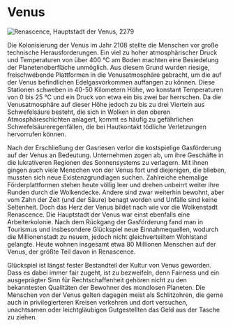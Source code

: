 # Venus

<img src="/books/basic-rules/appendix-origins/venus/venus.png" alt="Renascence, Hauptstadt der Venus, 2279">

Die Kolonisierung der Venus im Jahr 2108 stellte die Menschen vor große technische Herausforderungen. Ein viel zu hoher atmosphärischer Druck und Temperaturen von über 400 °C am Boden machten eine Besiedelung der Planetenoberfläche unmöglich. Aus diesem Grund wurden riesige, freischwebende Plattformen in die Venusatmosphäre gebracht, um die auf der Venus befindlichen Edelgasvorkommen auffangen zu können. Diese Stationen schweben in 40-50 Kilometern Höhe, wo konstant Temperaturen von 0 bis 25 °C und ein Druck von etwa ein bis zwei bar herrschen. Da die Venusatmosphäre auf dieser Höhe jedoch zu bis zu drei Vierteln aus Schwefelsäure besteht, die sich in Wolken in den oberen Atmosphäreschichten anlagert, kommt es häufig zu gefährlichen Schwefelsäureregenfällen, die bei Hautkontakt tödliche Verletzungen hervorrufen können.

Nach der Erschließung der Gasriesen verlor die kostspielige Gasförderung auf der Venus an Bedeutung. Unternehmen zogen ab, um ihre Geschäfte in die lukrativeren Regionen des Sonnensystems zu verlagern. Mit ihnen gingen auch viele Menschen von der Venus fort und diejenigen, die blieben, mussten sich neue Existenzgrundlagen suchen. Zahlreiche ehemalige Förderplattformen stehen heute völlig leer und drehen unbeirrt weiter ihre Runden durch die Wolkendecke. Andere sind zwar weiterhin bewohnt, aber vom Zahn der Zeit (und der Säure) benagt worden und Unfälle sind keine Seltenheit. Doch das Herz der Venus bildet nach wie vor die Wolkenstadt Renascence. Die Hauptstadt der Venus war einst ebenfalls eine Arbeiterkolonie. Nach dem Rückgang der Gasförderung fand man in Tourismus und insbesondere Glückspiel neue Einnahmequellen, wodurch die Millionenstadt zu neuem, jedoch nicht gleichverteiltem Wohlstand gelangte. Heute wohnen insgesamt etwa 80 Millionen Menschen auf der Venus, der größte Teil davon in Renascence.

Glückspiel ist längst fester Bestandteil der Kultur von Venus geworden. Dass es dabei immer fair zugeht, ist zu bezweifeln, denn Fairness und ein ausgeprägter Sinn für Rechtschaffenheit gehören nicht zu den bekanntesten Qualitäten der Bewohner des mondlosen Planeten. Die Menschen von der Venus gelten dagegen meist als Schlitzohren, die gerne auch in privilegierteren Kreisen verkehren und dort versuchen, unachtsamen oder leichtgläubigen Gutgestellten das Geld aus der Tasche zu ziehen.
